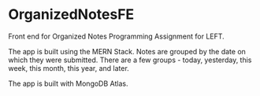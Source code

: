 # OrganizedNotesFE

Front end for Organized Notes Programming Assignment for LEFT.  

The app is built using the MERN Stack.  Notes are grouped by the date on which
they were submitted.  There are a few groups - today, yesterday, this week, this
month, this year, and later.  

The app is built with MongoDB Atlas.  
